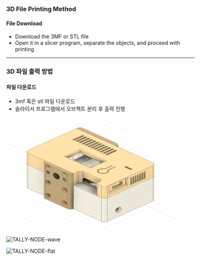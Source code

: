 ### 3D File Printing Method

#### File Download

* Download the 3MF or STL file
* Open it in a slicer program, separate the objects, and proceed with printing

---

### 3D 파일 출력 방법

#### 파일 다운로드
- 3mf 혹은 stl 파일 다운로드
- 슬라이서 프로그램에서 오브젝트 분리 후 출력 진행


<img src="./images/3d/TALLY-NODE-base.png" width="450px" height="300px" alt="TALLY-NODE-base"></img><br/>

<img src="/web/images/3d/TALLY-NODE-wave.png" width="450px" height="300px" alt="TALLY-NODE-wave"></img><br/>

<img src="/web/images/3d/TALLY-NODE-flat.png" width="450px" height="300px" alt="TALLY-NODE-flat"></img><br/>
